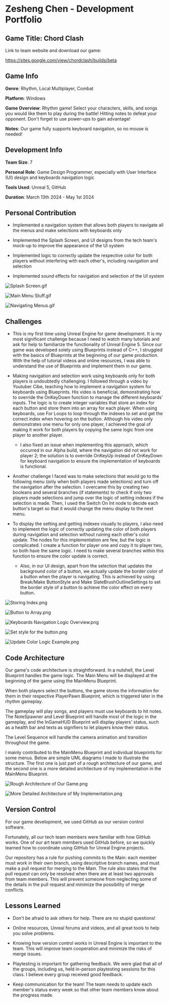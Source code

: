 # Zesheng Chen - Development Portfolio

## Game Title: Chord Clash
Link to team website and download our game:

https://sites.google.com/view/chordclash/builds/beta

## Game Info
**Genre**: Rhythm, Local Multiplayer, Combat

**Platform**: Windows

**Game Overview**: Rhythm game! Select your characters, skills, and songs you would like them to play during the battle! Hitting notes to defeat your opponent. 
Don't forget to use power-ups to gain advantage!

**Notes**: Our game fully supports keyboard navigation, so no mouse is needed!

## Development Info
**Team Size**: 7

**Personal Role**: Game Design Programmer, especially with User Interface (UI) design and keyboards navigation logic

**Tools Used**: Unreal 5, GitHub

**Duration**: March 13th 2024 - May 1st 2024

## Personal Contribution
- Implemented a navigation system that allows both players to navigate all the menus and make selections with keyboards only


- Implemented the Splash Screen, and UI designs from the tech team's mock-up to improve the appearance of the UI system


- Implemented logic to correctly update the respective color for both players without interfering with each other's, including navigation and selection


- Implemented sound effects for navigation and selection of the UI system

![Splash Screen.gif](Gifs%2FSplash%20Screen.gif)

![Main Menu Stuff.gif](Gifs%2FMain%20Menu%20Stuff.gif)

![Navigating Menus.gif](Gifs%2FNavigating%20Menus.gif)

## Challenges
- This is my first time using Unreal Engine for game development. It is my most significant challenge because I need to watch many tutorials and ask for help to familiarize the functionality of Unreal Engine 5. Since our game was developed solely using Blueprints instead of C++, I struggled with the basics of Blueprints at the beginning of our game production. With the help of tutorial videos and online resources, I was able to understand the use of Blueprints and implement them in our game.


- Making navigation and selection work using keyboards only for both players is undoubtedly challenging. I followed through a video by Youtuber Cibe, teaching how to implement a navigation system for keyboards using Blueprints. His video is beneficial, demonstrating how to override the OnKeyDown function to manage the different keyboards' inputs. The logic is to create integer variables that store an index for each button and store them into an array for each player. When using keyboards, use For Loops to loop through the indexes to set and get the correct index when hovering on the button. Although his video only demonstrates one menu for only one player, I achieved the goal of making it work for both players by copying the same logic from one player to another player.

  - I also fixed an issue when implementing this approach, which occurred in our Alpha build, where the navigation did not work for player 2; the solution is to override OnKeyUp instead of OnKeyDown for keyboard navigation to ensure the implementation of keyboards is functional.


- Another challenge I faced was to make selections that would go to the following menu (only when both players made selections) and turn off the navigation after the selection. I overcame this by creating two booleans and several branches (if statements) to check if only two players made selections and jump over the logic of setting indexes if the selection is made. Then, I used the Switch On Int node to decide each button's target so that it would change the menu display to the next menu.



- To display the setting and getting indexes visually to players, I also need to implement the logic of correctly updating the color of both players during navigation and selection without ruining each other's color update. The nodes for this implementation are few, but the logic is complicated. I create a function for player one and copy it to player two, so both have the same logic. I need to make several branches within this function to ensure the color update is correct.
  
  - Also, in our UI design, apart from the selection that updates the background color of a button, we actually update the border color of a button when the player is navigating. This is achieved by using Break/Make ButtonStyle and Make SlateBrushOutlineSettings to set the border style of a button to achieve the color effect on every button.

![Storing Index.png](Pictures%2FStoring%20Index.png)

![Button to Array.png](Pictures%2FButton%20to%20Array.png)

![Keyboards Navigation Logic Overview.png](Pictures%2FKeyboards%20Navigation%20Logic%20Overview.png)

![Set style for the button.png](Pictures%2FSet%20style%20for%20the%20button.png)

![Update Color Logic Example.png](Pictures%2FUpdate%20Color%20Logic%20Example.png)

## Code Architecture

Our game's code architecture is straightforward. In a nutshell, the Level Blueprint handles the game logic. The Main Menu will be displayed at the beginning of the game using the MainMenu Blueprint.

When both players select the buttons, the game stores the information for them in their respective PlayerPawn Blueprint, which is triggered later in the rhythm gameplay.

The gameplay will play songs, and players must use keyboards to hit notes. The NoteSpawner and Level Blueprint will handle most of the logic in the gameplay, and the InGameHUD Blueprint will display players' status, such as a health bar and texts as signifiers to let players know their status.

The Level Sequence will handle the camera animation and transition throughout the game.

I mainly contributed to the MainMenu Blueprint and individual blueprints for some menus. Below are simple UML diagrams I made to illustrate the structure. The first one is just part of a rough architecture of our game, and the second one is a more detailed architecture of my implementation in the MainMenu Blueprint.

![Rough Architecture of Our Game.png](UML%20Diagrams%2FRough%20Architecture%20of%20Our%20Game.png)

![More Detailed Architecture of My Implementation.png](UML%20Diagrams%2FMore%20Detailed%20Architecture%20of%20My%20Implementation.png)

## Version Control
For our game development, we used GitHub as our version control software.

Fortunately, all our tech team members were familiar with how GitHub works. One of our art team members used GitHub before, so we quickly learned how to coordinate using GitHub for Unreal Engine projects.

Our repository has a rule for pushing commits to the Main: each member must work in their own branch, using descriptive branch names, and must make a pull request for merging to the Main. The rule also states that the pull request can only be resolved when there are at least two approvals from team members. This will prevent someone from neglecting some of the details in the pull request and minimize the possibility of merge conflicts.

## Lessons Learned
- Don't be afraid to ask others for help. There are no stupid questions!


- Online resources, Unreal forums and videos, and all great tools to help you solve problems.


- Knowing how version control works in Unreal Engine is important to the team. This will improve team cooperation and minimize the risks of merge issues.


- Playtesting is important for gathering feedback. We were glad that all of the groups, including us, held in-person playtesting sessions for this class. I believe every group received good feedback.


- Keep communication for the team! The team needs to update each member's status every week so that other team members know about the progress made.